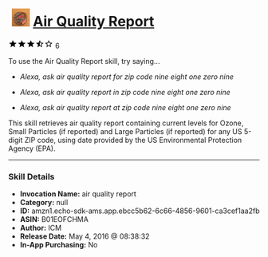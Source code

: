 # &nbsp;<img src="skill_icon" alt="Air Quality Report icon" width="36"> [Air Quality Report](http://alexa.amazon.com/#skills/amzn1.echo-sdk-ams.app.ebcc5b62-6c66-4856-9601-ca3cef1aa2fb)
![3.6 stars](../../images/ic_star_black_18dp_1x.png)![3.6 stars](../../images/ic_star_black_18dp_1x.png)![3.6 stars](../../images/ic_star_black_18dp_1x.png)![3.6 stars](../../images/ic_star_half_black_18dp_1x.png)![3.6 stars](../../images/ic_star_border_black_18dp_1x.png) 6

To use the Air Quality Report skill, try saying...

* *Alexa, ask air quality report for zip code nine eight one zero nine*

* *Alexa, ask air quality report in zip code nine eight one zero nine*

* *Alexa, ask air quality report at zip code nine eight one zero nine*

This skill retrieves air quality report containing current levels for Ozone, Small Particles (if reported) and Large Particles (if reported) for any US 5-digit ZIP code, using date provided by the US Environmental Protection Agency (EPA).

***

### Skill Details

* **Invocation Name:** air quality report
* **Category:** null
* **ID:** amzn1.echo-sdk-ams.app.ebcc5b62-6c66-4856-9601-ca3cef1aa2fb
* **ASIN:** B01EOFCHMA
* **Author:** ICM
* **Release Date:** May 4, 2016 @ 08:38:32
* **In-App Purchasing:** No
